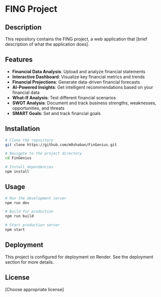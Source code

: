 # FING Project

## Description
This repository contains the FING project, a web application that [brief description of what the application does].

## Features

- **Financial Data Analysis**: Upload and analyze financial statements
- **Interactive Dashboard**: Visualize key financial metrics and trends
- **Financial Projections**: Generate data-driven financial forecasts
- **AI-Powered Insights**: Get intelligent recommendations based on your financial data
- **What-If Analysis**: Test different financial scenarios
- **SWOT Analysis**: Document and track business strengths, weaknesses, opportunities, and threats
- **SMART Goals**: Set and track financial goals

## Installation

```bash
# Clone the repository
git clone https://github.com/m0shaban/FinGenius.git

# Navigate to the project directory
cd FinGenius

# Install dependencies
npm install
```

## Usage

```bash
# Run the development server
npm run dev

# Build for production
npm run build

# Start production server
npm start
```

## Deployment
This project is configured for deployment on Render. See the deployment section for more details.

## License
[Choose appropriate license]
